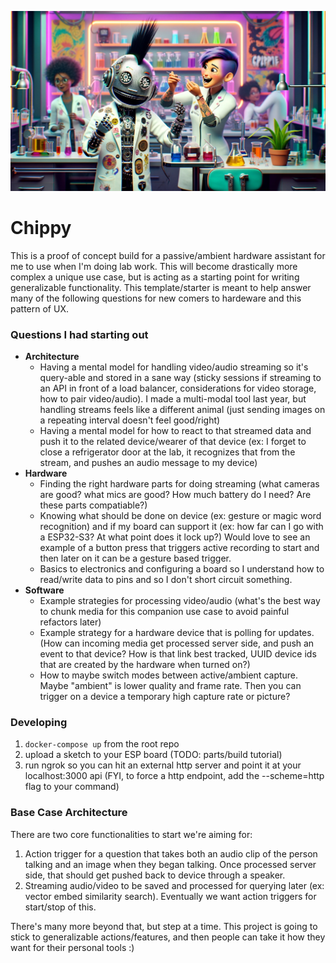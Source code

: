 ![](./docs/chippyalt.jpg)

# Chippy

This is a proof of concept build for a passive/ambient hardware assistant for me to use when I'm doing lab work. This will become drastically more complex a unique use case, but is acting as a starting point for writing generalizable functionality. This template/starter is meant to help answer many of the following questions for new comers to hardeware and this pattern of UX.

### Questions I had starting out

- **Architecture**
  - Having a mental model for handling video/audio streaming so it's query-able and stored in a sane way (sticky sessions if streaming to an API in front of a load balancer, considerations for video storage, how to pair video/audio). I made a multi-modal tool last year, but handling streams feels like a different animal (just sending images on a repeating interval doesn't feel good/right)
  - Having a mental model for how to react to that streamed data and push it to the related device/wearer of that device (ex: I forget to close a refrigerator door at the lab, it recognizes that from the stream, and pushes an audio message to my device)
- **Hardware**
  - Finding the right hardware parts for doing streaming (what cameras are good? what mics are good? How much battery do I need? Are these parts compatiable?)
  - Knowing what should be done on device (ex: gesture or magic word recognition) and if my board can support it (ex: how far can I go with a ESP32-S3? At what point does it lock up?) Would love to see an example of a button press that triggers active recording to start and then later on it can be a gesture based trigger.
  - Basics to electronics and configuring a board so I understand how to read/write data to pins and so I don't short circuit something.
- **Software**
  - Example strategies for processing video/audio (what's the best way to chunk media for this companion use case to avoid painful refactors later)
  - Example strategy for a hardware device that is polling for updates. (How can incoming media get processed server side, and push an event to that device? How is that link best tracked, UUID device ids that are created by the hardware when turned on?)
  - How to maybe switch modes between active/ambient capture. Maybe "ambient" is lower quality and frame rate. Then you can trigger on a device a temporary high capture rate or picture?

### Developing

1. `docker-compose up` from the root repo
2. upload a sketch to your ESP board (TODO: parts/build tutorial)
3. run ngrok so you can hit an external http server and point it at your localhost:3000 api (FYI, to force a http endpoint, add the --scheme=http flag to your command)

### Base Case Architecture

There are two core functionalities to start we're aiming for:

1. Action trigger for a question that takes both an audio clip of the person talking and an image when they began talking. Once processed server side, that should get pushed back to device through a speaker.
2. Streaming audio/video to be saved and processed for querying later (ex: vector embed similarity search). Eventually we want action triggers for start/stop of this.

There's many more beyond that, but step at a time. This project is going to stick to generalizable actions/features, and then people can take it how they want for their personal tools :)

